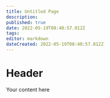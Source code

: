 ```yaml
---
title: Untitled Page
description: 
published: true
date: 2022-05-19T08:40:57.012Z
tags: 
editor: markdown
dateCreated: 2022-05-19T08:40:57.012Z
---
```


# Header
Your content here